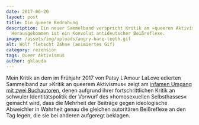 ```yaml
---
date: 2017-06-20
layout: post
title: Die queere Bedrohung
description: Ein neuer Sammelband verspricht Kritik am »queeren Aktivismus«.
  Herausgekommen ist ein Konvolut antideutscher Beißreflexe.
image: /assets/img/uploads/angry-bare-teeth.gif
alt: Wolf fletscht Zähne (animiertes Gif)
category: rezension
tags: Queer Aktivismus
author: gklauda
---
```

Mein Kritik an dem im Frühjahr 2017 von Patsy L’Amour LaLove edierten Sammelband zur »Kritik an queerem Aktivismus« zeigt am <a href="https://archiv.akweb.de/ak_s/ak628/20.htm)« (*analyse & kritik*, 20.06.2017" aria-label="Artikel in analyse & kritik lesen">infamen Umgang mit zwei Buchautoren</a>, denen aufgrund ihrer fortschrittlichen Kritik an schwuler Identitätspolitik der Vorwurf des »homosexuellen Selbsthasses« gemacht wird, dass die Mehrheit der Beiträge gegen ideologische Abweichler in Wahrheit genau die gleichen autoritären Beißreflexe an den Tag legen, die sie bei anderen aufgeregt beklagen.